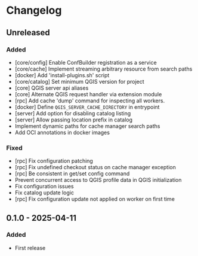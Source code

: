 # Changelog

<!--
All notable changes to this project will be documented in this file.
The format is based on [Keep a Changelog](https://keepachangelog.com/), and this project adheres to [Semantic Versioning](https://semver.org/).
-->

## Unreleased

### Added 

* [core/config] Enable ConfBuilder registration as a service
* [core/cache] Implement streaming arbitrary resource from search paths
* [docker] Add 'install-plugins.sh' script
* [core/catalog] Set minimum QGIS version for project
* [core] QGIS server api aliases
* [core] Alternate QGIS request handler via extension module
* [rpc] Add cache 'dump' command for inspecting all workers.
* [docker] Define `QGIS_SERVER_CACHE_DIRECTORY` in entrypoint
* [server] Add option for disabling catalog listing
* [server] Allow passing location prefix in catalog 
* Implement dynamic paths for cache manager search paths
* Add OCI annotations in docker images

### Fixed

* [rpc] Fix configuration patching
* [rpc] Fix undefined checkout status on cache manager exception
* [rpc] Be consistent in get/set config command
* Prevent concurrent access to QGIS profile data in QGIS initialization
* Fix configuration issues
* Fix catalog update logic
* [rpc] Fix configuration update not applied on worker on first time

## 0.1.0 - 2025-04-11

### Added

* First release



